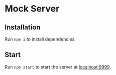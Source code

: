 # Mock Server

## Installation

Run `npm i` to install dependencies.

## Start

Run `npm start` to start the server at [localhost:9999](http://localhost:9999/dev-interface/#/).

